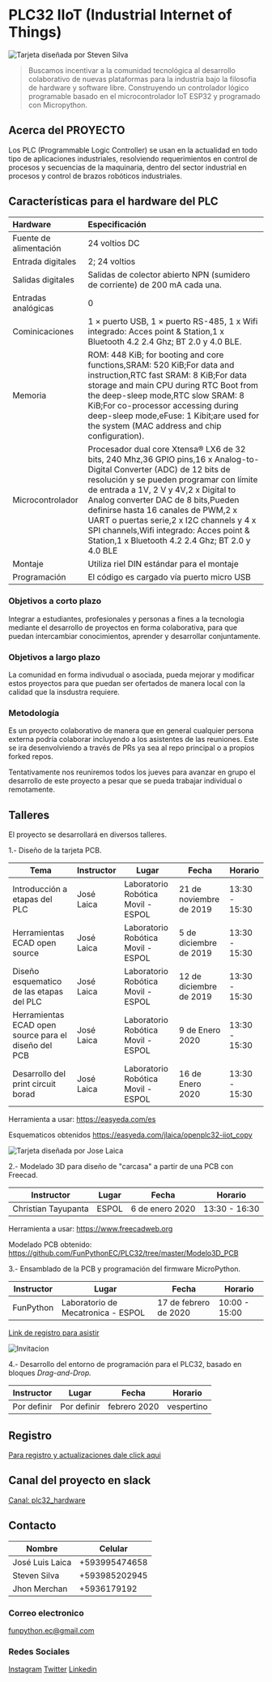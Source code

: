 # PLC32 IIoT (Industrial Internet of Things)

![Tarjeta diseñada por Steven Silva](media/plc32_steven.jpeg)

> Buscamos incentivar a la comunidad tecnológica al desarrollo colaborativo de nuevas plataformas para la industria bajo la filosofia de hardware y software libre.
> Construyendo un controlador lógico programable basado en el microcontrolador IoT ESP32 y programado con Micropython.

## Acerca del PROYECTO
Los PLC (Programmable Logic Controller) se usan en la actualidad en todo tipo de aplicaciones industriales, resolviendo requerimientos en control de procesos y secuencias de la maquinaria, dentro del sector industrial en procesos y control de brazos robóticos industriales.

## Características para el hardware del PLC

Hardware     | Especificación
:---------------------------| :-------
Fuente de alimentación     | 24 voltios DC 
Entrada digitales|2; 24 voltios
Salidas digitales	| Salidas de colector abierto NPN (sumidero de corriente) de 200 mA cada una.
Entradas analógicas| 0
Cominicaciones	| 1 × puerto USB, 1 × puerto RS-485, 1 x Wifi integrado: Acces point & Station,1 x Bluetooth 4.2 2.4 Ghz; BT 2.0 y 4.0 BLE. 
Memoria | ROM: 448 KiB; for booting and core functions,SRAM: 520 KiB;For data and instruction,RTC fast SRAM: 8 KiB;For data storage and main CPU during RTC Boot from the deep-sleep mode,RTC slow SRAM: 8 KiB;For co-processor accessing during deep-sleep mode,eFuse: 1 Kibit;are used for the system (MAC address and chip configuration).
Microcontrolador | Procesador dual core Xtensa® LX6 de 32 bits, 240 Mhz,36 GPIO pins,16 x Analog-to-Digital Converter (ADC) de 12 bits de resolución y se pueden programar con límite de entrada a 1V, 2 V y 4V,2 x Digital to Analog converter DAC de 8 bits,Pueden definirse hasta 16 canales de PWM,2 x UART o puertas serie,2 x I2C channels y 4 x SPI channels,Wifi integrado: Acces point & Station,1 x Bluetooth 4.2 2.4 Ghz; BT 2.0 y 4.0 BLE
Montaje | Utiliza riel DIN estándar para el montaje
Programación | El código es cargado vía puerto micro USB


### Objetivos a corto plazo

Integrar a estudiantes, profesionales y personas a fines a la tecnologia mediante el desarrollo de proyectos en forma colaborativa, para que puedan intercambiar conocimientos, aprender y desarrollar conjuntamente. 

### Objetivos a largo plazo

La comunidad en forma indivudual o asociada, pueda mejorar y modificar estos proyectos para que puedan ser ofertados de manera local con la calidad que la insdustra requiere. 

### Metodología

Es un proyecto colaborativo de manera que en general cualquier persona externa podría colaborar incluyendo a los asistentes de las reuniones. Este se ira desenvolviendo a través de PRs ya sea al repo principal o a propios forked repos.

Tentativamente nos reuniremos todos los jueves para avanzar en grupo el desarrollo de este proyecto a pesar que se pueda trabajar individual o remotamente.

## Talleres
El proyecto se desarrollará en diversos talleres. 

1.- Diseño de la tarjeta PCB.

Tema             |Instructor | Lugar | Fecha | Horario
-----------------|-----------|-------|-------|--------
Introducción a etapas del PLC |José Laica | Laboratorio Robótica Movil - ESPOL | 21 de noviembre de 2019 | 13:30 - 15:30
Herramientas ECAD open source |José Laica | Laboratorio Robótica Movil - ESPOL | 5 de diciembre de 2019 | 13:30 - 15:30
Diseño esquematico de las etapas del PLC |José Laica | Laboratorio Robótica Movil - ESPOL | 12 de diciembre de 2019 | 13:30 - 15:30
Herramientas ECAD open source para el diseño del PCB |José Laica | Laboratorio Robótica Movil - ESPOL | 9 de Enero 2020 | 13:30 - 15:30 
Desarrollo del print circuit borad |José Laica | Laboratorio Robótica Movil - ESPOL | 16 de Enero 2020 | 13:30 - 15:30 

Herramienta a usar: https://easyeda.com/es

Esquematicos obtenidos
https://easyeda.com/jlaica/openplc32-iiot_copy

![Tarjeta diseñada por Jose Laica](PCB_Jose_Laica/Vista3D/PLC4v01_Easyeda.png)

2.- Modelado 3D para diseño de "carcasa" a partir de una PCB con Freecad.

Instructor | Lugar | Fecha | Horario
-----------|-------|-------|--------
Christian Tayupanta | ESPOL | 6 de enero 2020 | 13:30 - 16:30

Herramienta a usar: https://www.freecadweb.org

Modelado PCB obtenido: 
https://github.com/FunPythonEC/PLC32/tree/master/Modelo3D_PCB

3.- Ensamblado de la PCB y programación del firmware MicroPython.

Instructor | Lugar | Fecha | Horario
-----------|-------|-------|--------
FunPython | Laboratorio de Mecatronica - ESPOL | 17 de febrero de 2020 | 10:00 - 15:00

[Link de registro para asistir](http://bit.ly/plc32fpy)

![Invitacion](media/flyer_PLC32_PCB.jpeg)

4.- Desarrollo del entorno de programación para el PLC32, basado en bloques _Drag-and-Drop._

Instructor | Lugar | Fecha | Horario
-----------|-------|-------|--------
Por definir | Por definir | febrero 2020 | vespertino



## Registro

[Para registro y actualizaciones dale click aqui](https://docs.google.com/forms/d/e/1FAIpQLSdKHHjlvKSSVwDHgesz2nPQxdpG3-TAMdvfw-ti1jtBzHu5PQ/viewform)

## Canal del proyecto en slack

[Canal: plc32_hardware ](https://app.slack.com/client/TRBPLJYKT/CRMJ3G1T6)

## Contacto

Nombre | Celular
------- | -------
José Luis Laica | +593995474658
Steven Silva | +593985202945
Jhon Merchan | +5936179192

### Correo electronico 

funpython.ec@gmail.com 

### Redes Sociales

[Instagram](https://www.instagram.com/funpython/)
[Twitter](https://twitter.com/funpython_ec)
[Linkedin](https://www.linkedin.com/company/funpython)

